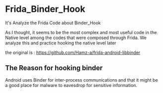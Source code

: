 # Frida_Binder_Hook
It's Analyze the Frida Code about Binder_Hook

As I thought, it seems to be the most complex and most useful code in the Native level among the codes that were composed through Frida. We analyze this and practice hooking the native level later

the original is : https://github.com/Hamz-a/frida-android-libbinder


## The Reason for hooking binder
Android uses Binder for inter-process communications and that it might be a good place for malware to eavesdrop for sensitive information.
